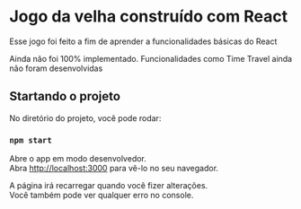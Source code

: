 # Jogo da velha construído com React

Esse jogo foi feito a fim de aprender a funcionalidades básicas do React

Ainda não foi 100% implementado. Funcionalidades como Time Travel ainda não foram desenvolvidas 

## Startando o projeto

No diretório do projeto, você pode rodar:

### `npm start`

Abre o app em modo desenvolvedor.\
Abra [http://localhost:3000](http://localhost:3000) para vê-lo no seu navegador.

A página irá recarregar quando você fizer alterações.\
Você também pode ver qualquer erro no console.

